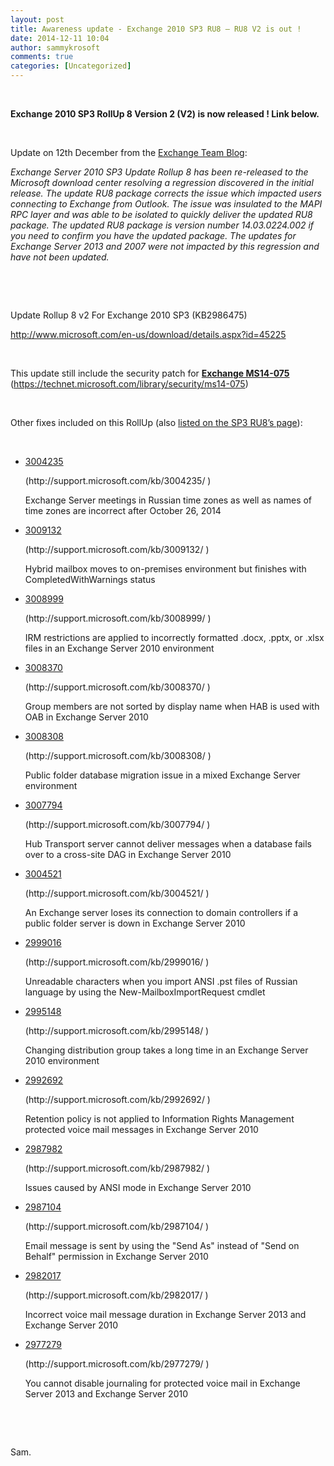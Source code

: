 ```yaml
---
layout: post
title: Awareness update - Exchange 2010 SP3 RU8 – RU8 V2 is out !
date: 2014-12-11 10:04
author: sammykrosoft
comments: true
categories: [Uncategorized]
---
```

<p>&nbsp;<p><strong>Exchange 2010 SP3 RollUp 8 Version 2 (V2) is now released ! Link below.</strong>&nbsp;</p><p>&nbsp;</p><p>Update on 12th December from the <a href="http://blogs.technet.com/b/exchange/archive/2014/12/09/exchange-releases-december-2014.aspx">Exchange Team Blog</a>:</p><p><em>Exchange Server 2010 SP3 Update Rollup 8 has been re-released to the Microsoft download center resolving a regression discovered in the initial release. The update RU8 package corrects the issue which impacted users connecting to Exchange from Outlook. The issue was insulated to the MAPI RPC layer and was able to be isolated to quickly deliver the updated RU8 package. The updated RU8 package is version number 14.03.0224.002 if you need to confirm you have the updated package. The updates for Exchange Server 2013 and 2007 were not impacted by this regression and have not been updated.</em></p><p>&nbsp;</p><p>&nbsp;</p><p>Update Rollup 8 v2 For Exchange 2010 SP3 (KB2986475) </p><p><a title="http://www.microsoft.com/en-us/download/details.aspx?id=45225" href="http://www.microsoft.com/en-us/download/details.aspx?id=45225">http://www.microsoft.com/en-us/download/details.aspx?id=45225</a></p><p>&nbsp;</p><p>This update still include the security patch for <strong><a href="https://technet.microsoft.com/library/security/ms14-075">Exchange MS14-075</a></strong> (<a title="https://technet.microsoft.com/library/security/ms14-075" href="https://technet.microsoft.com/library/security/ms14-075">https://technet.microsoft.com/library/security/ms14-075</a>)</p><p>&nbsp;</p><p>Other fixes included on this RollUp (also <a href="http://support2.microsoft.com/kb/2986475/en-us">listed on the SP3 RU8&rsquo;s page</a>):</p><p>&nbsp;</p><ul>   <li>     <p><a href="http://support2.microsoft.com/kb/3004235">3004235</a></p>      <p>(http://support.microsoft.com/kb/3004235/ ) </p>      <p>Exchange Server meetings in Russian time zones as well as names of time zones are incorrect after October 26, 2014 </p>   </li>    <li>     <p><a href="http://support2.microsoft.com/kb/3009132">3009132</a></p>      <p>(http://support.microsoft.com/kb/3009132/ ) </p>      <p>Hybrid mailbox moves to on-premises environment but finishes with CompletedWithWarnings status</p>   </li>    <li>     <p><a href="http://support2.microsoft.com/kb/3008999">3008999</a></p>      <p>(http://support.microsoft.com/kb/3008999/ ) </p>      <p>IRM restrictions are applied to incorrectly formatted .docx, .pptx, or .xlsx files in an Exchange Server 2010 environment</p>   </li>    <li>     <p><a href="http://support2.microsoft.com/kb/3008370">3008370</a></p>      <p>(http://support.microsoft.com/kb/3008370/ ) </p>      <p>Group members are not sorted by display name when HAB is used with OAB in Exchange Server 2010</p>   </li>    <li>     <p><a href="http://support2.microsoft.com/kb/3008308">3008308</a></p>      <p>(http://support.microsoft.com/kb/3008308/ ) </p>      <p>Public folder database migration issue in a mixed Exchange Server environment</p>   </li>    <li>     <p><a href="http://support2.microsoft.com/kb/3007794">3007794</a></p>      <p>(http://support.microsoft.com/kb/3007794/ ) </p>      <p>Hub Transport server cannot deliver messages when a database fails over to a cross-site DAG in Exchange Server 2010</p>   </li>    <li>     <p><a href="http://support2.microsoft.com/kb/3004521">3004521</a></p>      <p>(http://support.microsoft.com/kb/3004521/ ) </p>      <p>An Exchange server loses its connection to domain controllers if a public folder server is down in Exchange Server 2010</p>   </li>    <li>     <p><a href="http://support2.microsoft.com/kb/2999016">2999016</a></p>      <p>(http://support.microsoft.com/kb/2999016/ ) </p>      <p>Unreadable characters when you import ANSI .pst files of Russian language by using the New-MailboxImportRequest cmdlet</p>   </li>    <li>     <p><a href="http://support2.microsoft.com/kb/2995148">2995148</a></p>      <p>(http://support.microsoft.com/kb/2995148/ ) </p>      <p>Changing distribution group takes a long time in an Exchange Server 2010 environment</p>   </li>    <li>     <p><a href="http://support2.microsoft.com/kb/2992692">2992692</a></p>      <p>(http://support.microsoft.com/kb/2992692/ ) </p>      <p>Retention policy is not applied to Information Rights Management protected voice mail messages in Exchange Server 2010</p>   </li>    <li>     <p><a href="http://support2.microsoft.com/kb/2987982">2987982</a></p>      <p>(http://support.microsoft.com/kb/2987982/ ) </p>      <p>Issues caused by ANSI mode in Exchange Server 2010</p>   </li>    <li>     <p><a href="http://support2.microsoft.com/kb/2987104">2987104</a></p>      <p>(http://support.microsoft.com/kb/2987104/ ) </p>      <p>Email message is sent by using the "Send As" instead of "Send on Behalf" permission in Exchange Server 2010</p>   </li>    <li>     <p><a href="http://support2.microsoft.com/kb/2982017">2982017</a></p>      <p>(http://support.microsoft.com/kb/2982017/ ) </p>      <p>Incorrect voice mail message duration in Exchange Server 2013 and Exchange Server 2010</p>   </li>    <li>     <p><a href="http://support2.microsoft.com/kb/2977279">2977279</a></p>      <p>(http://support.microsoft.com/kb/2977279/ ) </p>      <p>You cannot disable journaling for protected voice mail in Exchange Server 2013 and Exchange Server 2010</p>   </li> </ul><p>&nbsp;</p><p>&nbsp;</p><p>Sam.</p></p>


